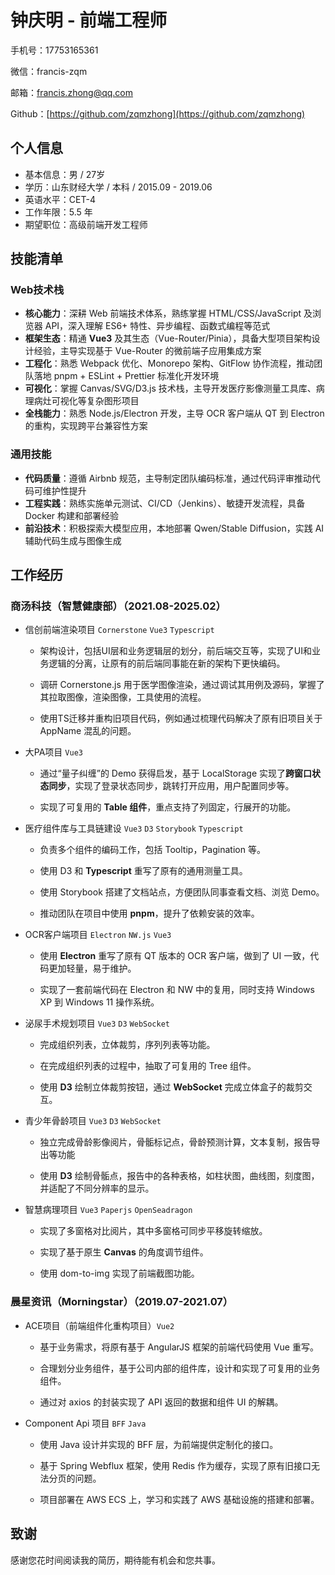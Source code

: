# 钟庆明 - 前端工程师

手机号：17753165361

微信：francis-zqm

邮箱：[francis.zhong@qq.com](mailto:francis.zhong@qq.com)

Github：[https://github.com/zqmzhong](https://github.com/zqmzhong)

## 个人信息

* 基本信息：男 / 27岁
* 学历：山东财经大学 / 本科 / 2015.09 - 2019.06
* 英语水平：CET-4
* 工作年限：5.5 年
* 期望职位：高级前端开发工程师

## 技能清单

### Web技术栈

- **核心能力**：深耕 Web 前端技术体系，熟练掌握 HTML/CSS/JavaScript 及浏览器 API，深入理解 ES6+ 特性、异步编程、函数式编程等范式
- **框架生态**：精通 **Vue3** 及其生态（Vue-Router/Pinia），具备大型项目架构设计经验，主导实现基于 Vue-Router 的微前端子应用集成方案
- **工程化**：熟悉 Webpack 优化、Monorepo 架构、GitFlow 协作流程，推动团队落地 pnpm + ESLint + Prettier 标准化开发环境
- **可视化**：掌握 Canvas/SVG/D3.js 技术栈，主导开发医疗影像测量工具库、病理病灶可视化等复杂图形项目
- **全栈能力**：熟悉 Node.js/Electron 开发，主导 OCR 客户端从 QT 到 Electron 的重构，实现跨平台兼容性方案

### 通用技能

- **代码质量**：遵循 Airbnb 规范，主导制定团队编码标准，通过代码评审推动代码可维护性提升
- **工程实践**：熟练实施单元测试、CI/CD（Jenkins）、敏捷开发流程，具备 Docker 构建和部署经验
- **前沿技术**：积极探索大模型应用，本地部署 Qwen/Stable Diffusion，实践 AI 辅助代码生成与图像生成

## 工作经历

### 商汤科技（智慧健康部）（2021.08-2025.02）

- 信创前端渲染项目 `Cornerstone` `Vue3` `Typescript`
  
  - 架构设计，包括UI层和业务逻辑层的划分，前后端交互等，实现了UI和业务逻辑的分离，让原有的前后端同事能在新的架构下更快编码。
  
  - 调研 Cornerstone.js 用于医学图像渲染，通过调试其用例及源码，掌握了其拉取图像，渲染图像，工具使用的流程。
  
  - 使用TS迁移并重构旧项目代码，例如通过梳理代码解决了原有旧项目关于 AppName 混乱的问题。

- 大PA项目 `Vue3` 
  
  - 通过“量子纠缠”的 Demo 获得启发，基于 LocalStorage 实现了**跨窗口状态同步**，实现了登录状态同步，跳转打开应用，用户配置同步等。
  
  - 实现了可复用的 **Table 组件**，重点支持了列固定，行展开的功能。

- 医疗组件库与工具链建设 `Vue3` `D3` `Storybook` `Typescript`
  
  - 负责多个组件的编码工作，包括 Tooltip，Pagination 等。
  
  - 使用 D3 和 **Typescript** 重写了原有的通用测量工具。
  
  - 使用 Storybook 搭建了文档站点，方便团队同事查看文档、浏览 Demo。
  
  - 推动团队在项目中使用 **pnpm**，提升了依赖安装的效率。

- OCR客户端项目 `Electron` `NW.js` `Vue3`
  
  - 使用 **Electron** 重写了原有 QT 版本的 OCR 客户端，做到了 UI 一致，代码更加轻量，易于维护。
  
  - 实现了一套前端代码在 Electron 和 NW 中的复用，同时支持 Windows XP 到 Windows 11 操作系统。

- 泌尿手术规划项目 `Vue3` `D3` `WebSocket`
  
  - 完成组织列表，立体裁剪，序列列表等功能。
  
  - 在完成组织列表的过程中，抽取了可复用的 Tree 组件。
  
  - 使用 **D3** 绘制立体裁剪按钮，通过 **WebSocket** 完成立体盒子的裁剪交互。

- 青少年骨龄项目 `Vue3` `D3` `WebSocket`
  
  - 独立完成骨龄影像阅片，骨骺标记点，骨龄预测计算，文本复制，报告导出等功能
  
  - 使用 **D3** 绘制骨骺点，报告中的各种表格，如柱状图，曲线图，刻度图，并适配了不同分辨率的显示。

- 智慧病理项目 `Vue3` `Paperjs` `OpenSeadragon`
  
  - 实现了多窗格对比阅片，其中多窗格可同步平移旋转缩放。
  
  - 实现了基于原生 **Canvas** 的角度调节组件。
  
  - 使用 dom-to-img 实现了前端截图功能。

### 晨星资讯（Morningstar）（2019.07-2021.07）

- ACE项目（前端组件化重构项目）`Vue2`

  - 基于业务需求，将原有基于 AngularJS 框架的前端代码使用 Vue 重写。
  
  - 合理划分业务组件，基于公司内部的组件库，设计和实现了可复用的业务组件。
  
  - 通过对 axios 的封装实现了 API 返回的数据和组件 UI 的解耦。

- Component Api 项目 `BFF` `Java`
  
  - 使用 Java 设计并实现的 BFF 层，为前端提供定制化的接口。
  
  - 基于 Spring Webflux 框架，使用 Redis 作为缓存，实现了原有旧接口无法分页的问题。
  
  - 项目部署在 AWS ECS 上，学习和实践了 AWS 基础设施的搭建和部署。

<!-- 我在此项目负责了哪些工作，分别在哪些地方做得出色/和别人不一样/成长快，这个项目中，我最困难的问题是什么，我采取了什么措施，最后结果如何。这个项目中，我最自豪的技术细节是什么，为什么，实施前和实施后的数据对比如何，同事和领导对此的反应如何。-->

## 致谢

感谢您花时间阅读我的简历，期待能有机会和您共事。

